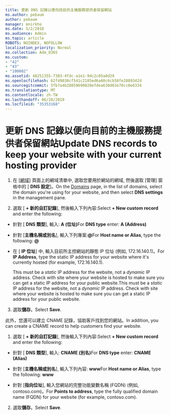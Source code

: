 ```yaml
---
title: 更新 DNS 記錄以便向目前的主機服務提供者保留網站
ms.author: pebaum
author: pebaum
manager: mnirkhe
ms.date: 5/2/2018
ms.audience: Admin
ms.topic: article
ROBOTS: NOINDEX, NOFOLLOW
localization_priority: Normal
ms.collection: Adm_O365
ms.custom:
- "42"
- "43"
- "100002"
ms.assetid: 48251355-7383-4fdc-a1e1-9dc2c85a8d29
ms.openlocfilehash: 62f49038cf541c2185ed6a60c6cb58fe2889342d
ms.sourcegitcommit: 5fb7a4b28859690020efdea630d03e70cc0e6334
ms.translationtype: MT
ms.contentlocale: zh-TW
ms.lasthandoff: 06/28/2019
ms.locfileid: "35353168"
---
```

# <a name="update-dns-records-to-keep-your-website-with-your-current-hosting-provider"></a><span data-ttu-id="bba33-102">更新 DNS 記錄以便向目前的主機服務提供者保留網站</span><span class="sxs-lookup"><span data-stu-id="bba33-102">Update DNS records to keep your website with your current hosting provider</span></span>

1. <span data-ttu-id="bba33-103">在 [[網域](https://portal.office.com/adminportal/home#/Domains)] 頁面上的網域清單中, 選取您要用於網站的網域, 然後選取 [管理] 窗格中的 [ **DNS 設定**]。</span><span class="sxs-lookup"><span data-stu-id="bba33-103">On the [Domains](https://portal.office.com/adminportal/home#/Domains) page, in the list of domains, select the domain you're using for your website, and then select **DNS settings** in the management pane.</span></span>

2. <span data-ttu-id="bba33-104">選取 [ **+ 新的自訂記錄**], 然後輸入下列內容:</span><span class="sxs-lookup"><span data-stu-id="bba33-104">Select **+ New custom record** and enter the following:</span></span>

  - <span data-ttu-id="bba33-105">針對 [ **DNS 類型**], 輸入: **A (位址)**</span><span class="sxs-lookup"><span data-stu-id="bba33-105">For **DNS type** enter: **A (Address)**</span></span>

  - <span data-ttu-id="bba33-106">針對 [**主機名稱或別名**], 輸入下列專案:**@**</span><span class="sxs-lookup"><span data-stu-id="bba33-106">For **Host name or Alias**, type the following: **@**</span></span>

  - <span data-ttu-id="bba33-107">在 [ **IP 位址**] 中, 輸入目前所主控網站的靜態 IP 位址 (例如, 172.16.140.1)。</span><span class="sxs-lookup"><span data-stu-id="bba33-107">For **IP Address**, type the static IP address for your website where it's currently hosted (for example, 172.16.140.1).</span></span>

    <span data-ttu-id="bba33-p101">This must be a  *static*  IP address for the website, not a  *dynamic*  IP address. Check with site where your website is hosted to make sure you can get a static IP address for your public website.</span><span class="sxs-lookup"><span data-stu-id="bba33-p101">This must be a  *static*  IP address for the website, not a  *dynamic*  IP address. Check with site where your website is hosted to make sure you can get a static IP address for your public website.</span></span>

3. <span data-ttu-id="bba33-110">選取**儲存**。</span><span class="sxs-lookup"><span data-stu-id="bba33-110">Select **Save**.</span></span>

<span data-ttu-id="bba33-111">此外，您還可以建立 CNAME 記錄，協助客戶找到您的網站。</span><span class="sxs-lookup"><span data-stu-id="bba33-111">In addition, you can create a CNAME record to help customers find your website.</span></span>
  
1. <span data-ttu-id="bba33-112">選取 [ **+ 新的自訂記錄**], 然後輸入下列內容:</span><span class="sxs-lookup"><span data-stu-id="bba33-112">Select **+ New custom record** and enter the following:</span></span>

  - <span data-ttu-id="bba33-113">針對 [ **DNS 類型**], 輸入: **CNAME (別名)**</span><span class="sxs-lookup"><span data-stu-id="bba33-113">For **DNS type** enter: **CNAME (Alias)**</span></span>

  - <span data-ttu-id="bba33-114">針對 [**主機名稱或別名**], 輸入下列內容: **www**</span><span class="sxs-lookup"><span data-stu-id="bba33-114">For **Host name or Alias**, type the following: **www**</span></span>

  - <span data-ttu-id="bba33-115">針對 [**指向位址**], 輸入您網站的完整功能變數名稱 (FQDN) (例如, contoso.com)。</span><span class="sxs-lookup"><span data-stu-id="bba33-115">For **Points to address**, type the fully qualified domain name (FQDN) for your website (for example, contoso.com).</span></span>

2. <span data-ttu-id="bba33-116">選取**儲存**。</span><span class="sxs-lookup"><span data-stu-id="bba33-116">Select **Save**.</span></span>
